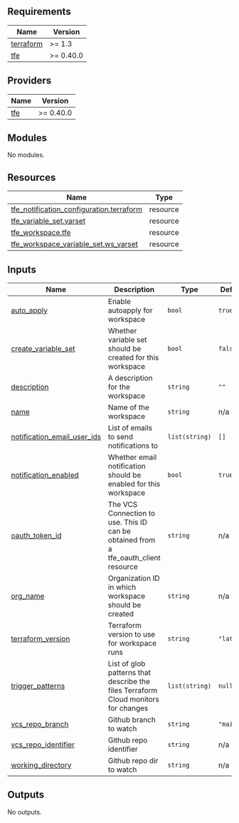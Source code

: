 <!-- BEGINNING OF PRE-COMMIT-TERRAFORM DOCS HOOK -->
## Requirements

| Name | Version |
|------|---------|
| <a name="requirement_terraform"></a> [terraform](#requirement\_terraform) | >= 1.3 |
| <a name="requirement_tfe"></a> [tfe](#requirement\_tfe) | >= 0.40.0 |

## Providers

| Name | Version |
|------|---------|
| <a name="provider_tfe"></a> [tfe](#provider\_tfe) | >= 0.40.0 |

## Modules

No modules.

## Resources

| Name | Type |
|------|------|
| [tfe_notification_configuration.terraform](https://registry.terraform.io/providers/hashicorp/tfe/latest/docs/resources/notification_configuration) | resource |
| [tfe_variable_set.varset](https://registry.terraform.io/providers/hashicorp/tfe/latest/docs/resources/variable_set) | resource |
| [tfe_workspace.tfe](https://registry.terraform.io/providers/hashicorp/tfe/latest/docs/resources/workspace) | resource |
| [tfe_workspace_variable_set.ws_varset](https://registry.terraform.io/providers/hashicorp/tfe/latest/docs/resources/workspace_variable_set) | resource |

## Inputs

| Name | Description | Type | Default | Required |
|------|-------------|------|---------|:--------:|
| <a name="input_auto_apply"></a> [auto\_apply](#input\_auto\_apply) | Enable autoapply for workspace | `bool` | `true` | no |
| <a name="input_create_variable_set"></a> [create\_variable\_set](#input\_create\_variable\_set) | Whether variable set should be created for this workspace | `bool` | `false` | no |
| <a name="input_description"></a> [description](#input\_description) | A description for the workspace | `string` | `""` | no |
| <a name="input_name"></a> [name](#input\_name) | Name of the workspace | `string` | n/a | yes |
| <a name="input_notification_email_user_ids"></a> [notification\_email\_user\_ids](#input\_notification\_email\_user\_ids) | List of emails to send notifications to | `list(string)` | `[]` | no |
| <a name="input_notification_enabled"></a> [notification\_enabled](#input\_notification\_enabled) | Whether email notification should be enabled for this workspace | `bool` | `true` | no |
| <a name="input_oauth_token_id"></a> [oauth\_token\_id](#input\_oauth\_token\_id) | The VCS Connection to use. This ID can be obtained from a tfe\_oauth\_client resource | `string` | n/a | yes |
| <a name="input_org_name"></a> [org\_name](#input\_org\_name) | Organization ID in which workspace should be created | `string` | n/a | yes |
| <a name="input_terraform_version"></a> [terraform\_version](#input\_terraform\_version) | Terraform version to use for workspace runs | `string` | `"latest"` | no |
| <a name="input_trigger_patterns"></a> [trigger\_patterns](#input\_trigger\_patterns) | List of glob patterns that describe the files Terraform Cloud monitors for changes | `list(string)` | `null` | no |
| <a name="input_vcs_repo_branch"></a> [vcs\_repo\_branch](#input\_vcs\_repo\_branch) | Github branch to watch | `string` | `"main"` | no |
| <a name="input_vcs_repo_identifier"></a> [vcs\_repo\_identifier](#input\_vcs\_repo\_identifier) | Github repo identifier | `string` | n/a | yes |
| <a name="input_working_directory"></a> [working\_directory](#input\_working\_directory) | Github repo dir to watch | `string` | n/a | yes |

## Outputs

No outputs.
<!-- END OF PRE-COMMIT-TERRAFORM DOCS HOOK -->